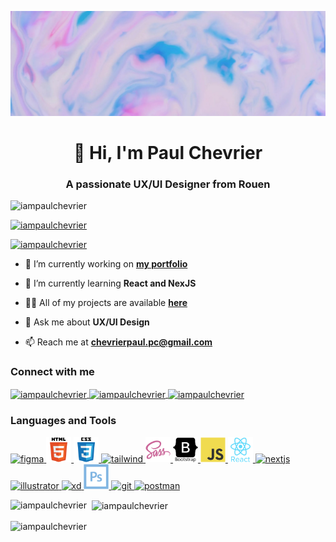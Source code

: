 ![Image](https://github.com/iampaulchevrier/iampaulchevrier/blob/main/banner.jpg)
<h1 align="center">👋 Hi, I'm Paul Chevrier</h1>
<h3 align="center">A passionate UX/UI Designer from Rouen</h3>

<p align="left">
  <img src="https://komarev.com/ghpvc/?username=iampaulchevrier&label=Profile%20views&color=0e75b6&style=flat" alt="iampaulchevrier" />
</p>

<p align="left">
  <a href="https://github.com/ryo-ma/github-profile-trophy">
    <img src="https://github-profile-trophy.vercel.app/?username=iampaulchevrier" alt="iampaulchevrier" />
  </a>
</p>

<p align="left">
  <a href="https://twitter.com/iampaulchevrier" target="_blank">
    <img src="https://img.shields.io/twitter/follow/iampaulchevrier?logo=twitter&style=for-the-badge" alt="iampaulchevrier" />
  </a>
</p>

- 🔭 I’m currently working on **[my portfolio](https://github.com/iampaulchevrier/portfolio)**

- 🌱 I’m currently learning **React and NexJS**

- 👨‍💻 All of my projects are available **[here](https://github.com/iampaulchevrier?tab=repositories)**

- 💬 Ask me about **UX/UI Design**

- 📫 Reach me at **chevrierpaul.pc@gmail.com**

<h3 align="left">Connect with me</h3>
<p align="left">
  <a href="https://dev.to/iampaulchevrier" target="blank">
    <img align="center" src="https://raw.githubusercontent.com/rahuldkjain/github-profile-readme-generator/master/src/images/icons/Social/devto.svg" alt="iampaulchevrier" height="30" width="40" />
  </a>
  <a href="https://twitter.com/iampaulchevrier" target="blank">
    <img align="center" src="https://raw.githubusercontent.com/rahuldkjain/github-profile-readme-generator/master/src/images/icons/Social/twitter.svg" alt="iampaulchevrier" height="30" width="40" />
  </a>
  <a href="https://linkedin.com/in/iampaulchevrier" target="blank">
    <img align="center" src="https://raw.githubusercontent.com/rahuldkjain/github-profile-readme-generator/master/src/images/icons/Social/linked-in-alt.svg" alt="iampaulchevrier" height="30" width="40" />
  </a>
</p>

<h3 align="left">Languages and Tools</h3>
<p align="left">
  <a href="https://www.figma.com/" target="_blank" rel="noreferrer">
    <img src="https://www.vectorlogo.zone/logos/figma/figma-icon.svg" alt="figma" width="40" height="40"/>
  </a>
  <a href="https://www.w3.org/html/" target="_blank" rel="noreferrer">
    <img src="https://raw.githubusercontent.com/devicons/devicon/master/icons/html5/html5-original-wordmark.svg" alt="html5" width="40" height="40"/>
  </a>
  <a href="https://www.w3schools.com/css/" target="_blank" rel="noreferrer">
    <img src="https://raw.githubusercontent.com/devicons/devicon/master/icons/css3/css3-original-wordmark.svg" alt="css3" width="40" height="40"/>
  </a>
  <a href="https://tailwindcss.com/" target="_blank" rel="noreferrer">
    <img src="https://www.vectorlogo.zone/logos/tailwindcss/tailwindcss-icon.svg" alt="tailwind" width="40" height="40"/>
  </a>
  <a href="https://sass-lang.com" target="_blank" rel="noreferrer">
    <img src="https://raw.githubusercontent.com/devicons/devicon/master/icons/sass/sass-original.svg" alt="sass" width="40" height="40"/>
  </a>
  <a href="https://getbootstrap.com" target="_blank" rel="noreferrer">
    <img src="https://raw.githubusercontent.com/devicons/devicon/master/icons/bootstrap/bootstrap-plain-wordmark.svg" alt="bootstrap" width="40" height="40"/>
  </a>
  <a href="https://developer.mozilla.org/en-US/docs/Web/JavaScript" target="_blank" rel="noreferrer">
    <img src="https://raw.githubusercontent.com/devicons/devicon/master/icons/javascript/javascript-original.svg" alt="javascript" width="40" height="40"/>
  </a>
  <a href="https://reactjs.org/" target="_blank" rel="noreferrer"> <img src="https://raw.githubusercontent.com/devicons/devicon/master/icons/react/react-original-wordmark.svg" alt="react" width="40" height="40"/>
  </a>
  <a href="https://nextjs.org/" target="_blank" rel="noreferrer">
    <img src="https://cdn.worldvectorlogo.com/logos/nextjs-2.svg" alt="nextjs" width="40" height="40"/>
  </a>
  <a href="https://www.adobe.com/in/products/illustrator.html" target="_blank" rel="noreferrer">
    <img src="https://www.vectorlogo.zone/logos/adobe_illustrator/adobe_illustrator-icon.svg" alt="illustrator" width="40" height="40"/>
  </a>
  <a href="https://www.adobe.com/products/xd.html" target="_blank" rel="noreferrer">
    <img src="https://cdn.worldvectorlogo.com/logos/adobe-xd.svg" alt="xd" width="40" height="40"/>
  </a>
  <a href="https://www.photoshop.com/en" target="_blank" rel="noreferrer">
    <img src="https://raw.githubusercontent.com/devicons/devicon/master/icons/photoshop/photoshop-line.svg" alt="photoshop" width="40" height="40"/>
  </a>
  <a href="https://git-scm.com/" target="_blank" rel="noreferrer">
    <img src="https://www.vectorlogo.zone/logos/git-scm/git-scm-icon.svg" alt="git" width="40" height="40"/>
  </a>
  <a href="https://postman.com" target="_blank" rel="noreferrer">
    <img src="https://www.vectorlogo.zone/logos/getpostman/getpostman-icon.svg" alt="postman" width="40" height="40"/>
  </a>
</p>

<p>
  <img align="left" src="https://github-readme-stats.vercel.app/api/top-langs?username=iampaulchevrier&show_icons=true&locale=en&layout=compact" alt="iampaulchevrier" />
</p>

<p>&nbsp;
  <img align="center" src="https://github-readme-stats.vercel.app/api?username=iampaulchevrier&show_icons=true&locale=en" alt="iampaulchevrier" />
</p>

<p>
  <img align="center" src="https://github-readme-streak-stats.herokuapp.com/?user=iampaulchevrier&" alt="iampaulchevrier" />
</p>
